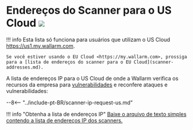 [file-ips-list]: ../downloads/scanner-ip-addresses-us.txt

# Endereços do Scanner para o US Cloud <a href="../../about-wallarm/subscription-plans/#subscription-plans"><img src="../../images/api-security-tag.svg" style="border: none;"></a>

!!! info
    Esta lista só funciona para usuários que utilizam o US Cloud <https://us1.my.wallarm.com>.
    
    Se você estiver usando o EU Cloud <https://my.wallarm.com>, prossiga para a [lista de endereços do scanner para o EU Cloud](scanner-addresses.md).

A lista de endereços IP para o US Cloud de onde a Wallarm verifica os recursos da empresa para [vulnerabilidades](../glossary-en.md#vulnerability) e reconfere ataques e vulnerabilidades:

--8<-- "../include-pt-BR/scanner-ip-request-us.md"

!!! info "Obtenha a lista de endereços IP"
    [Baixe o arquivo de texto simples contendo a lista de endereços IP dos scanners.][file-ips-list]